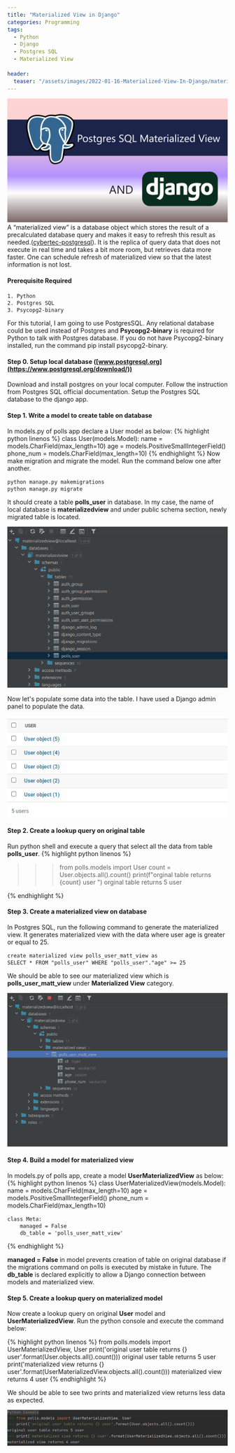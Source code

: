 ```yaml
---
title: "Materialized View in Django"
categories: Programming
tags:
  - Python
  - Django
  - Postgres SQL
  - Materialized View

header:
  teaser: "/assets/images/2022-01-16-Materialized-View-In-Django/materialized_view.png"
---
```


![Materialized View](/assets/images/2022-01-16-Materialized-View-In-Django/materialized_view.png)
A “materialized view” is a database object which stores the result of a precalculated database query and makes it easy to refresh this result as needed.([cybertec-postgresql](https://www.cybertec-postgresql.com/en/creating-and-refreshing-materialized-views-in-postgresql/)). It is the replica of query data that does not execute in real time and takes a bit more room, but retrieves data more faster. One can schedule refresh of materialized view so that the latest information is not lost.

#### Prerequisite Required

    1. Python
    2. Postgres SQL
    3. Psycopg2-binary

For this tutorial, I am going to use PostgresSQL. Any relational database could be used instead of Postgres and **Psycopg2-binary** is required for Python to talk with Postgres database. If you do not have Psycopg2-binary installed, run the command pip install psycopg2-binary.

#### Step 0. Setup local database ([www.postgresql.org](https://www.postgresql.org/download/))

Download and install postgres on your local computer. Follow the instruction from Postgres SQL official documentation. Setup the Postgres SQL database to the django app.

#### Step 1. Write a model to create table on database

In models.py of polls app declare a User model as below:
{% highlight python linenos %}
class User(models.Model):
name = models.CharField(max_length=10)
age = models.PositiveSmallIntegerField()
phone_num = models.CharField(max_length=10)
{% endhighlight %}
Now make migration and migrate the model. Run the command below one after another.

    python manage.py makemigrations
    python manage.py migrate

It should create a table **polls_user** in database. In my case, the name of local database is **materializedview** and under public schema section, newly migrated table is located.

![polls_user](/assets/images/2022-01-16-Materialized-View-In-Django/polls_user.PNG)

Now let's populate some data into the table. I have used a Django admin panel to populate the data.

![user_data](/assets/images/2022-01-16-Materialized-View-In-Django/user_data.png)
#### Step 2. Create a lookup query on original table
Run python shell and execute a query that select all the data from table **polls_user**.
{% highlight python linenos %}
>>> from polls.models import User
>>> count = User.objects.all().count()
>>> print(f"orginal table returns {count} user ")
orginal table returns 5 user

{% endhighlight %}
#### Step 3. Create a materialized view on database
In Postgres SQL, run the following command to generate the materialized view. It generates materialized view with the data where user age is greater or equal to 25.

    create materialized view polls_user_matt_view as
    SELECT * FROM "polls_user" WHERE "polls_user"."age" >= 25

We should be able to see our materialized view which is **polls_user_matt_view** under **Materialized View** category.

![matt_view](/assets/images/2022-01-16-Materialized-View-In-Django/matt_view.PNG)

#### Step 4. Build a model for materialized view
In models.py of polls app, create a model **UserMaterializedView** as below:
{% highlight python linenos %}
class UserMaterializedView(models.Model):
    name = models.CharField(max_length=10)
    age = models.PositiveSmallIntegerField()
    phone_num = models.CharField(max_length=10)

    class Meta:
        managed = False
        db_table = 'polls_user_matt_view'
{% endhighlight %}

 **managed = False** in model prevents creation of table on original database if the migrations command on polls is executed by mistake in future. The **db_table** is declared explicitly to allow a Django connection between models and materialized view.

#### Step 5. Create a lookup query on materialized model
Now create a lookup query on original **User** model and **UserMaterializedView**. Run the python console and execute the command below:

{% highlight python linenos %}
from polls.models import UserMaterializedView, User
print('original user table returns {} user'.format(User.objects.all().count()))
original user table returns 5 user
print('materialized view returns {} user'.format(UserMaterializedView.objects.all().count()))
materialized view returns 4 user
{% endhighlight %}

We should be able to see two prints and materialized view returns less data as expected.

![result](/assets/images/2022-01-16-Materialized-View-In-Django/result.PNG)
